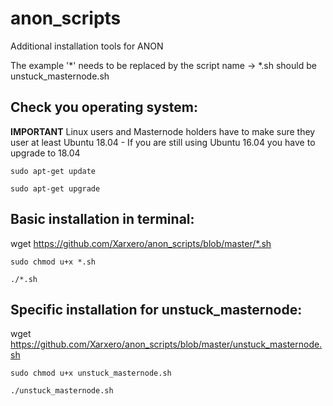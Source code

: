 # anon_scripts
Additional installation tools for ANON


The example '*' needs to be replaced by the script name -> *.sh should be unstuck_masternode.sh


Check you operating system:
---------------------------
**IMPORTANT** Linux users and Masternode holders have to make sure they user at least Ubuntu 18.04 - If you are still using Ubuntu 16.04 you have to upgrade to 18.04

```sudo apt-get update```

```sudo apt-get upgrade```



Basic installation in terminal:
-------------------------------
wget https://github.com/Xarxero/anon_scripts/blob/master/*.sh

```sudo chmod u+x *.sh```

```./*.sh```



Specific installation for unstuck_masternode:
---------------------------------------------
wget https://github.com/Xarxero/anon_scripts/blob/master/unstuck_masternode.sh

```sudo chmod u+x unstuck_masternode.sh```

```./unstuck_masternode.sh```

